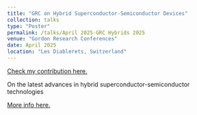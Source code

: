 ```yaml
---
title: "GRC on Hybrid Superconductor-Semiconductor Devices"
collection: talks
type: "Poster"
permalink: /talks/April 2025-GRC Hybrids 2025
venue: "Gordon Research Conferences"
date: April 2025
location: "Les Diablerets, Switzerland"
---
```


[Check my contribution here.](https://carlosp24.github.io/files/Poster2025_04.pdf)

On the latest advances in hybrid superconductor-semiconductor technologies

[More info here.](https://www.grc.org/hybrid-superconductor-semiconductor-devices-conference/2025/)
